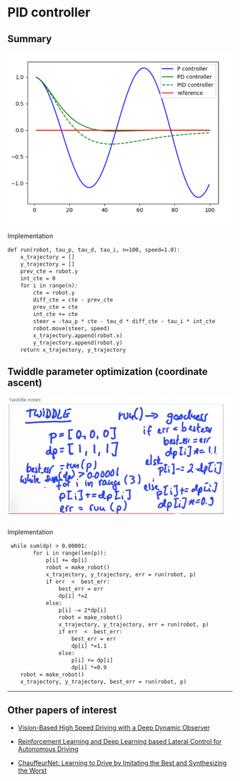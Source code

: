 # PID controller

##  Summary
![](res/2021-07-21-16-46-05.png)

Implementation
```
def run(robot, tau_p, tau_d, tau_i, n=100, speed=1.0):
    x_trajectory = []
    y_trajectory = []
    prev_cte = robot.y
    int_cte = 0
    for i in range(n):
        cte = robot.y
        diff_cte = cte - prev_cte
        prev_cte = cte
        int_cte += cte
        steer = -tau_p * cte - tau_d * diff_cte - tau_i * int_cte
        robot.move(steer, speed)
        x_trajectory.append(robot.x)
        y_trajectory.append(robot.y)
    return x_trajectory, y_trajectory
```


## Twiddle parameter optimization (coordinate ascent)


![](res/2021-07-21-16-50-26.png)

Implementation

```
 while sum(dp) > 0.00001:
        for i in range(len(p)):
            p[i] += dp[i]
            robot = make_robot()
            x_trajectory, y_trajectory, err = run(robot, p)
            if err  <  best_err:
                best_err = err
                dp[i] *=2
            else:
                p[i] -= 2*dp[i]
                robot = make_robot()
                x_trajectory, y_trajectory, err = run(robot, p)
                if err  <  best_err:
                    best_err = err
                    dp[i] *=1.1
                else:
                    p[i] += dp[i]
                    dp[i] *=0.9
    robot = make_robot()
    x_trajectory, y_trajectory, best_err = run(robot, p)
```

***
## Other papers of interest

* [Vision-Based High Speed Driving with a Deep Dynamic Observer](https://arxiv.org/abs/1812.02071)
* [Reinforcement Learning and Deep Learning based Lateral Control for Autonomous Driving](https://arxiv.org/abs/1810.12778)

* [ChauffeurNet: Learning to Drive by Imitating the Best and Synthesizing the Worst ](https://arxiv.org/abs/1812.03079)